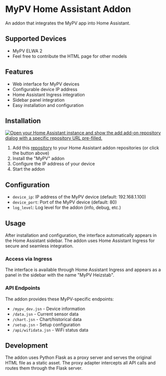 # MyPV Home Assistant Addon

An addon that integrates the MyPV app into Home Assistant.

## Supported Devices

- MyPV ELWA 2
- Feel free to contribute the HTML page for other models

## Features

- Web interface for MyPV devices
- Configurable device IP address
- Home Assistant Ingress integration
- Sidebar panel integration
- Easy installation and configuration

## Installation

[![Open your Home Assistant instance and show the add add-on repository dialog with a specific repository URL pre-filled.](https://my.home-assistant.io/badges/supervisor_add_addon_repository.svg)](https://my.home-assistant.io/redirect/supervisor_add_addon_repository/?repository_url=https%3A%2F%2Fgithub.com%2Fsilas229%2Fha-mypv.git)

1. Add this [repository](https://my.home-assistant.io/redirect/supervisor_add_addon_repository/?repository_url=https%3A%2F%2Fgithub.com%2Fsilas229%ha-mypv) to your Home Assistant addon repositories (or click the button above)
2. Install the "MyPV" addon
3. Configure the IP address of your device
4. Start the addon

## Configuration

- `device_ip`: IP address of the MyPV device (default: 192.168.1.100)
- `device_port`: Port of the MyPV device (default: 80)
- `log_level`: Log level for the addon (info, debug, etc.)

## Usage

After installation and configuration, the interface automatically appears in the Home Assistant sidebar. The addon uses Home Assistant Ingress for secure and seamless integration.

### Access via Ingress

The interface is available through Home Assistant Ingress and appears as a panel in the sidebar with the name "MyPV Heizstab".

### API Endpoints

The addon provides these MyPV-specific endpoints:

- `/mypv_dev.jsn` - Device information
- `/data.jsn` - Current sensor data
- `/chart.jsn` - Chart/historical data
- `/setup.jsn` - Setup configuration
- `/api/wifidata.jsn` - WiFi status data

## Development

The addon uses Python Flask as a proxy server and serves the original HTML file as a static asset. The proxy adapter intercepts all API calls and routes them through the Flask server.
